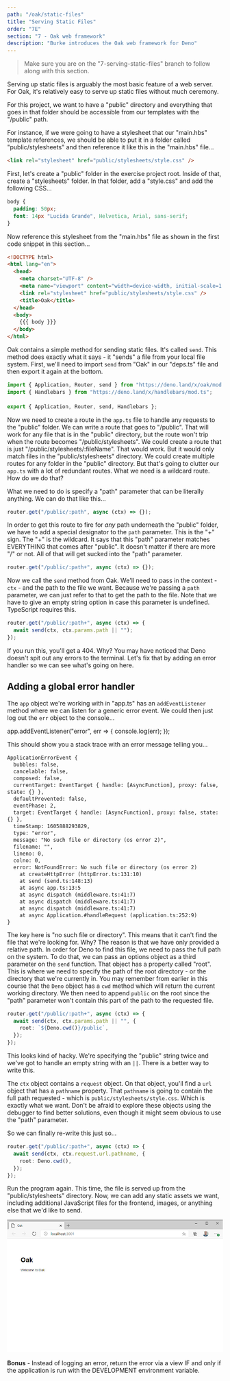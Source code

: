 ```yaml
---
path: "/oak/static-files"
title: "Serving Static Files"
order: "7E"
section: "7 - Oak web framework"
description: "Burke introduces the Oak web framework for Deno"
---
```


> Make sure you are on the "7-serving-static-files" branch to follow along with this section.

Serving up static files is arguably the most basic feature of a web server. For Oak, it's relatively easy to serve up static files without much ceremony.

For this project, we want to have a "public" directory and everything that goes in that folder should be accessible from our templates with the "/public" path.

For instance, if we were going to have a stylesheet that our "main.hbs" template references, we should be able to put it in a folder called "public/stylesheets" and then reference it like this in the "main.hbs" file...

```html
<link rel="stylesheet" href="public/stylesheets/style.css" />
```

First, let's create a "public" folder in the exercise project root. Inside of that, create a "stylesheets" folder. In that folder, add a "style.css" and add the following CSS...

```css
body {
  padding: 50px;
  font: 14px "Lucida Grande", Helvetica, Arial, sans-serif;
}
```

Now reference this stylesheet from the "main.hbs" file as shown in the first code snippet in this section...

```html
<!DOCTYPE html>
<html lang="en">
  <head>
    <meta charset="UTF-8" />
    <meta name="viewport" content="width=device-width, initial-scale=1.0" />
    <link rel="stylesheet" href="public/stylesheets/style.css" />
    <title>Oak</title>
  </head>
  <body>
    {{{ body }}}
  </body>
</html>
```

Oak contains a simple method for sending static files. It's called `send`. This method does exactly what it says - it "sends" a file from your local file system. First, we'll need to import `send` from "Oak" in our "deps.ts" file and then export it again at the bottom.

```typescript
import { Application, Router, send } from "https://deno.land/x/oak/mod.ts";
import { Handlebars } from "https://deno.land/x/handlebars/mod.ts";

export { Application, Router, send, Handlebars };
```

Now we need to create a route in the `app.ts` file to handle any requests to the "public" folder. We can write a route that goes to "/public". That will work for any file that is in the "public" directory, but the route won't trip when the route becomes "/public/stylesheets". We could create a route that is just "/public/stylesheets/:fileName". That would work. But it would only match files in the "public/stylesheets" directory. We could create multiple routes for any folder in the "public" directory. But that's going to clutter our `app.ts` with a lot of redundant routes. What we need is a wildcard route. How do we do that?

What we need to do is specify a "path" parameter that can be literally anything. We can do that like this...

```typescript
router.get("/public/:path", async (ctx) => {});
```

In order to get this route to fire for _any_ path underneath the "public" folder, we have to add a special designator to the `path` parameter. This is the "+" sign. The "+" is the wildcard. It says that this "path" parameter matches EVERYTHING that comes after "public". It doesn't matter if there are more "/" or not. All of that will get sucked into the "path" parameter.

```typescript
router.get("/public/:path+", async (ctx) => {});
```

Now we call the `send` method from Oak. We'll need to pass in the context - `ctx` - and the path to the file we want. Because we're passing a `path` parameter, we can just refer to that to get the path to the file. Note that we have to give an empty string option in case this parameter is undefined. TypeScript requires this.

```typescript
router.get("/public/:path+", async (ctx) => {
  await send(ctx, ctx.params.path || "");
});
```

If you run this, you'll get a 404. Why? You may have noticed that Deno doesn't spit out any errors to the terminal. Let's fix that by adding an error handler so we can see what's going on here.

## Adding a global error handler

The `app` object we're working with in "app.ts" has an `addEventListener` method where we can listen for a generic error event. We could then just log out the `err` object to the console...

app.addEventListener("error", err => {
console.log(err);
});

This should show you a stack trace with an error message telling you...

```
ApplicationErrorEvent {
  bubbles: false,
  cancelable: false,
  composed: false,
  currentTarget: EventTarget { handle: [AsyncFunction], proxy: false, state: {} },
  defaultPrevented: false,
  eventPhase: 2,
  target: EventTarget { handle: [AsyncFunction], proxy: false, state: {} },
  timeStamp: 1605888293829,
  type: "error",
  message: "No such file or directory (os error 2)",
  filename: "",
  lineno: 0,
  colno: 0,
  error: NotFoundError: No such file or directory (os error 2)
    at createHttpError (httpError.ts:131:10)
    at send (send.ts:148:13)
    at async app.ts:13:5
    at async dispatch (middleware.ts:41:7)
    at async dispatch (middleware.ts:41:7)
    at async dispatch (middleware.ts:41:7)
    at async Application.#handleRequest (application.ts:252:9)
}
```

The key here is "no such file or directory". This means that it can't find the file that we're looking for. Why? The reason is that we have only provided a relative path. In order for Deno to find this file, we need to pass the full path on the system. To do that, we can pass an options object as a third parameter on the `send` function. That object has a property called "root". This is where we need to specify the path of the root directory - or the directory that we're currently in. You may remember from earlier in this course that the `Deno` object has a `cwd` method which will return the current working directory. We then need to append `public` on the root since the "path" parameter won't contain this part of the path to the requested file.

```typescript
router.get("/public/:path+", async (ctx) => {
  await send(ctx, ctx.params.path || "", {
    root: `${Deno.cwd()}/public`,
  });
});
```

This looks kind of hacky. We're specifying the "public" string twice and we've got to handle an empty string with an `||`. There is a better way to write this.

The `ctx` object contains a `request` object. On that object, you'll find a `url` object that has a `pathname` property. That `pathname` is going to contain the full path requested - which is `public/stylesheets/style.css`. Which is exactly what we want. Don't be afraid to explore these objects using the debugger to find better solutions, even though it might seem obvious to use the "path" parameter.

So we can finally re-write this just so...

```typescript
router.get("/public/:path+", async (ctx) => {
  await send(ctx, ctx.request.url.pathname, {
    root: Deno.cwd(),
  });
});
```

Run the program again. This time, the file is served up from the "public/stylesheets" directory. Now, we can add any static assets we want, including additional JavaScript files for the frontend, images, or anything else that we'd like to send.

![styled Deno app](../images/deno-styled.jpg)

**Bonus** - Instead of logging an error, return the error via a view IF and only if the application is run with the DEVELOPMENT environment variable.
